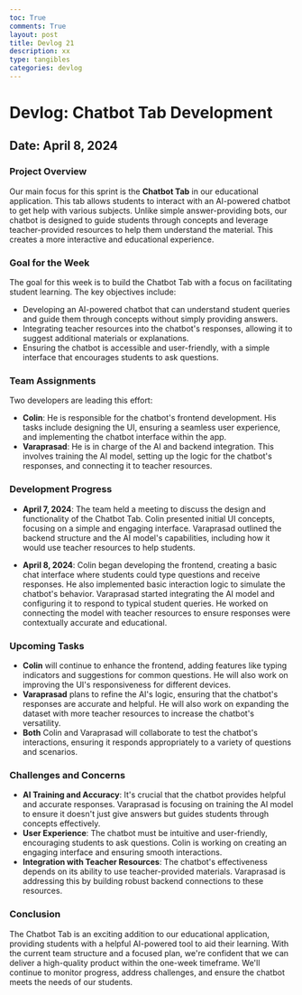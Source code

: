 ```yaml
---
toc: True
comments: True
layout: post
title: Devlog 21
description: xx
type: tangibles
categories: devlog
---
```


# Devlog: Chatbot Tab Development
## Date: April 8, 2024

### Project Overview
Our main focus for this sprint is the **Chatbot Tab** in our educational application. This tab allows students to interact with an AI-powered chatbot to get help with various subjects. Unlike simple answer-providing bots, our chatbot is designed to guide students through concepts and leverage teacher-provided resources to help them understand the material. This creates a more interactive and educational experience.

### Goal for the Week
The goal for this week is to build the Chatbot Tab with a focus on facilitating student learning. The key objectives include:

- Developing an AI-powered chatbot that can understand student queries and guide them through concepts without simply providing answers.
- Integrating teacher resources into the chatbot's responses, allowing it to suggest additional materials or explanations.
- Ensuring the chatbot is accessible and user-friendly, with a simple interface that encourages students to ask questions.

### Team Assignments
Two developers are leading this effort:

- **Colin**: He is responsible for the chatbot's frontend development. His tasks include designing the UI, ensuring a seamless user experience, and implementing the chatbot interface within the app.
- **Varaprasad**: He is in charge of the AI and backend integration. This involves training the AI model, setting up the logic for the chatbot's responses, and connecting it to teacher resources.

### Development Progress
- **April 7, 2024**: The team held a meeting to discuss the design and functionality of the Chatbot Tab. Colin presented initial UI concepts, focusing on a simple and engaging interface. Varaprasad outlined the backend structure and the AI model's capabilities, including how it would use teacher resources to help students.
  
- **April 8, 2024**: Colin began developing the frontend, creating a basic chat interface where students could type questions and receive responses. He also implemented basic interaction logic to simulate the chatbot's behavior. Varaprasad started integrating the AI model and configuring it to respond to typical student queries. He worked on connecting the model with teacher resources to ensure responses were contextually accurate and educational.

### Upcoming Tasks
- **Colin** will continue to enhance the frontend, adding features like typing indicators and suggestions for common questions. He will also work on improving the UI's responsiveness for different devices.
- **Varaprasad** plans to refine the AI's logic, ensuring that the chatbot's responses are accurate and helpful. He will also work on expanding the dataset with more teacher resources to increase the chatbot's versatility.
- **Both** Colin and Varaprasad will collaborate to test the chatbot's interactions, ensuring it responds appropriately to a variety of questions and scenarios.

### Challenges and Concerns
- **AI Training and Accuracy**: It's crucial that the chatbot provides helpful and accurate responses. Varaprasad is focusing on training the AI model to ensure it doesn't just give answers but guides students through concepts effectively.
- **User Experience**: The chatbot must be intuitive and user-friendly, encouraging students to ask questions. Colin is working on creating an engaging interface and ensuring smooth interactions.
- **Integration with Teacher Resources**: The chatbot's effectiveness depends on its ability to use teacher-provided materials. Varaprasad is addressing this by building robust backend connections to these resources.

### Conclusion
The Chatbot Tab is an exciting addition to our educational application, providing students with a helpful AI-powered tool to aid their learning. With the current team structure and a focused plan, we're confident that we can deliver a high-quality product within the one-week timeframe. We'll continue to monitor progress, address challenges, and ensure the chatbot meets the needs of our students.